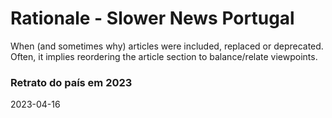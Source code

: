 # Rationale - Slower News Portugal

When (and sometimes why) articles were included, replaced or deprecated. Often, it implies reordering the article section to balance/relate viewpoints.

### Retrato do país em 2023

2023-04-16
